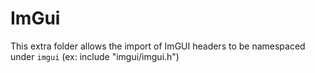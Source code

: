 # ImGui

This extra folder allows the import of ImGUI headers to be
namespaced under `imgui` (ex: include "imgui/imgui.h")


